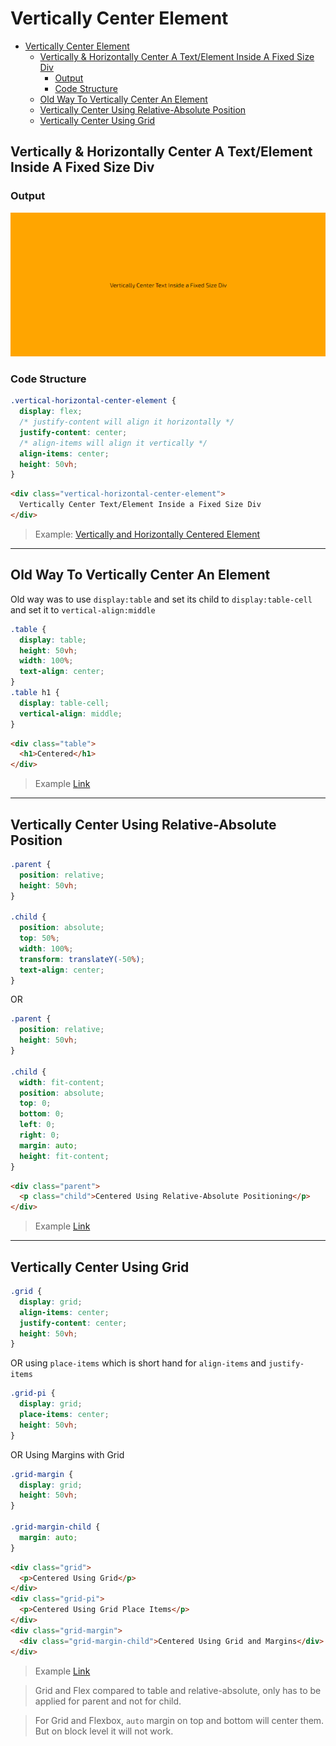 # Vertically Center Element

- [Vertically Center Element](#vertically-center-element)
  - [Vertically & Horizontally Center A Text/Element Inside A Fixed Size Div](#vertically--horizontally-center-a-textelement-inside-a-fixed-size-div)
    - [Output](#output)
    - [Code Structure](#code-structure)
  - [Old Way To Vertically Center An Element](#old-way-to-vertically-center-an-element)
  - [Vertically Center Using Relative-Absolute Position](#vertically-center-using-relative-absolute-position)
  - [Vertically Center Using Grid](#vertically-center-using-grid)

## Vertically & Horizontally Center A Text/Element Inside A Fixed Size Div

### Output

![Vertically & Horizontally Centered Text/Element Inside A Fixed Size Div](img/vertically-center-text.png)

### Code Structure

```css
.vertical-horizontal-center-element {
  display: flex;
  /* justify-content will align it horizontally */
  justify-content: center;
  /* align-items will align it vertically */
  align-items: center;
  height: 50vh;
}
```

```html
<div class="vertical-horizontal-center-element">
  Vertically Center Text/Element Inside a Fixed Size Div
</div>
```

> Example: [Vertically and Horizontally Centered Element](example/index.html)

---

## Old Way To Vertically Center An Element

Old way was to use `display:table` and set its child to `display:table-cell` and set it to `vertical-align:middle`

```css
.table {
  display: table;
  height: 50vh;
  width: 100%;
  text-align: center;
}
.table h1 {
  display: table-cell;
  vertical-align: middle;
}
```

```html
<div class="table">
  <h1>Centered</h1>
</div>
```

> Example [Link](example/index.html)

---

## Vertically Center Using Relative-Absolute Position

```css
.parent {
  position: relative;
  height: 50vh;
}

.child {
  position: absolute;
  top: 50%;
  width: 100%;
  transform: translateY(-50%);
  text-align: center;
}
```

OR

```css
.parent {
  position: relative;
  height: 50vh;
}

.child {
  width: fit-content;
  position: absolute;
  top: 0;
  bottom: 0;
  left: 0;
  right: 0;
  margin: auto;
  height: fit-content;
}
```

```html
<div class="parent">
  <p class="child">Centered Using Relative-Absolute Positioning</p>
</div>
```

> Example [Link](example/index.html)

---

## Vertically Center Using Grid

```css
.grid {
  display: grid;
  align-items: center;
  justify-content: center;
  height: 50vh;
}
```

OR using `place-items` which is short hand for `align-items` and `justify-items`

```css
.grid-pi {
  display: grid;
  place-items: center;
  height: 50vh;
}
```

OR Using Margins with Grid

```css
.grid-margin {
  display: grid;
  height: 50vh;
}

.grid-margin-child {
  margin: auto;
}
```

```html
<div class="grid">
  <p>Centered Using Grid</p>
</div>
<div class="grid-pi">
  <p>Centered Using Grid Place Items</p>
</div>
<div class="grid-margin">
  <div class="grid-margin-child">Centered Using Grid and Margins</div>
</div>
```

> Example [Link](example/index.html)

> Grid and Flex compared to table and relative-absolute, only has to be applied for parent and not for child.

> For Grid and Flexbox, `auto` margin on top and bottom will center them. But on block level it will not work.
